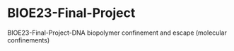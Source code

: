 # BIOE23-Final-Project
BIOE23-Final-Project-DNA biopolymer confinement and escape (molecular confinements)
